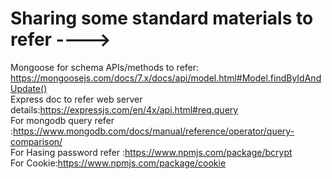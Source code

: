 # Sharing some standard materials to refer ---->
  Mongoose for schema APIs/methods to refer: https://mongoosejs.com/docs/7.x/docs/api/model.html#Model.findByIdAndUpdate() 
  <br/> Express doc to refer web server details:https://expressjs.com/en/4x/api.html#req.query 
  <br/>  For mongodb query refer :https://www.mongodb.com/docs/manual/reference/operator/query-comparison/
  <br/> For Hasing password refer :https://www.npmjs.com/package/bcrypt
  <br/> For Cookie:https://www.npmjs.com/package/cookie
  
